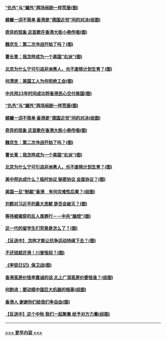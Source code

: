 #### [“仇外”与“媚外”两场闹剧一样荒唐(图)](../pages/p4/907689.md?t=09180855) 
#### [蟑螂一词不简单 香港是“德国近邻”间的对决(组图)](../pages/p4/907618.md?t=09180855) 
#### [奇异的现象 这首歌在香港大街小巷传唱(图)](../pages/p4/907583.md?t=09180855) 
#### [魏京生：第二次冷战开始了吗？(图)](../pages/p4/907581.md?t=09180855) 
#### [曹长青：我怎样成为一个美国“右派”(图)](../pages/p4/907580.md?t=09180855) 
#### [北京为什么宁可引进非洲黑人，也不废除计划生育？(图)](../pages/p4/907577.md?t=09180855) 
#### [何清涟：美国工人为何拒绝工会(图)](../pages/p4/907701.md?t=09180855) 
#### [中共用23年时间成功将香港民心交付美国(图)](../pages/p4/907698.md?t=09180855) 
#### [“仇外”与“媚外”两场闹剧一样荒唐(图)](../pages/p4/907689.md?t=09180855) 
#### [蟑螂一词不简单 香港是“德国近邻”间的对决(组图)](../pages/p4/907618.md?t=09180855) 
#### [奇异的现象 这首歌在香港大街小巷传唱(图)](../pages/p4/907583.md?t=09180855) 
#### [魏京生：第二次冷战开始了吗？(图)](../pages/p4/907581.md?t=09180855) 
#### [曹长青：我怎样成为一个美国“右派”(图)](../pages/p4/907580.md?t=09180855) 
#### [北京为什么宁可引进非洲黑人，也不废除计划生育？(图)](../pages/p4/907577.md?t=09180855) 
#### [美中将达成什么？临时协议 秘密协议 全面协议？(图)](../pages/p4/907576.md?t=09180855) 
#### [美国一旦“制裁”香港　有何灾难性后果？(组图)](../pages/p4/907575.md?t=09180855) 
#### [刘鹤对习近平的最大贡献 是否会破灭？(图)](../pages/p4/907509.md?t=09180855) 
#### [等待被揭穿的反人类罪行－－中共“脑控”(图)](../pages/p4/907167.md?t=09180855) 
#### [这一代的留学生们究竟是怎么了？(图)](../pages/p4/907473.md?t=09180855) 
#### [【反送中】 怎样才能让抗争运动持续下去？(图)](../pages/p4/907466.md?t=09180855) 
#### [不还钱就还港！川普怪招？(图)](../pages/p4/907474.md?t=09180855) 
#### [《李锐日记》保卫战(图)](../pages/p4/907465.md?t=09180855) 
#### [香港高房价怪李嘉诚的话 北上广深高房价要怪谁？(组图)](../pages/p4/907471.md?t=09180855) 
#### [何韵诗：要动摇中国巨大机器的根基(组图)](../pages/p4/907469.md?t=09180855) 
#### [香港人 谢谢你们给我们争自由(图)](../pages/p4/907402.md?t=09180855) 
#### [【反送中】这个中秋 我们一起聚集 给予对方力量(组图)](../pages/p4/907401.md?t=09180855) 

----
#### [ >>> 更早内容 <<< ](../indexes/p4-earlier.md)
